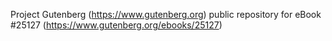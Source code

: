 Project Gutenberg (https://www.gutenberg.org) public repository for eBook #25127 (https://www.gutenberg.org/ebooks/25127)
